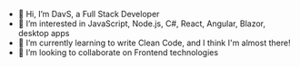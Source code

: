 - 👋 Hi, I’m DavS, a Full Stack Developer
- 👀 I’m interested in JavaScript, Node.js, C#, React, Angular, Blazor, desktop apps
- 🌱 I’m currently learning to write Clean Code, and I think I'm almost there!
- 💞️ I’m looking to collaborate on Frontend technologies

<!---
dasingh9/dasingh9 is a ✨ special ✨ repository because its `README.md` (this file) appears on your GitHub profile.
You can click the Preview link to take a look at your changes.
--->
